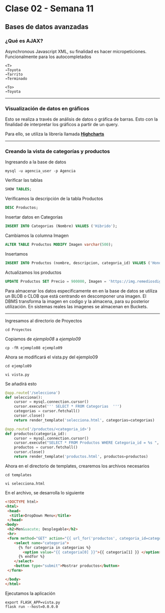 # Clase 02 - Semana 11
## Bases de datos avanzadas

### ¿Qué es AJAX?

Asynchronous Javascript XML, su finalidad es hacer micropeticiones. Funcionalmente para los autocompletados
```
<T>
→Toyota
→Tarrito
→Terminado
```
```
<To>
→Toyota
```
- - -
### Visualización de datos en gráficos

Esto se realiza a través de análisis de datos o gráfica de barras. Esto con la finalidad de interpretar los gráficos a partir de un query.

Para ello, se utiliza la librería llamada [**Highcharts**](https://www.highcharts.com/)

 - - -

### Creando la vista de categorías y productos
Ingresando a la base de datos

```shell
mysql -u agencia_user -p Agencia
```

Verificar las tablas

```sql
SHOW TABLES;
```

Verificamos la descripción de la tabla Productos
```sql
DESC Productos;
```

Insertar datos en Categorías
```sql
INSERT INTO Categorias (Nombre) VALUES ('Hibrido');
```

Cambiamos la columna Imagen
```sql
ALTER TABLE Productos MODIFY Imagen varchar(500);
```

Insertamos
```sql
INSERT INTO Productos (nombre, descripcion, categoria_id) VALUES ('Honda', 'Accord', 5), ('Toyota','Camry', 5), ('Ford', 'Focus', 2), ('Kia','Forte',2)
```

Actualizamos los productos
```sql
UPDATE Productos SET Precio = 900000, Imagen = 'https://img.remediosdigitales.com/1dd87c/honda-accord-2018-mexico_/840_560.jpg' WHERE id = 1;
```

Para almacenar los datos especificamente en en la base de datos se utiliza un BLOB o CLOB
que está centrando en descomponer una imagen. El DBMS transforma la imagen en codigo y la almacena, para su posterior utilización. En sistemas reales las imagenes se almacenan en Buckets.

- - -

Ingresamos al directorio de Proyectos 
```shell
cd Proyectos
```

Copiamos de *ejemplo08* a *ejemplo09*
```shell
cp -fR ejemplo08 ejemplo09
```

Ahora se modificará el vista.py del ejemplo09
```shell
cd ejemplo09
```
```shell
vi vista.py
```

Se añadirá esto
```py
@app.route('/selecciona')
def selecciona():
    cursor = mysql.connection.cursor()
    cursor.execute(''' SELECT * FROM Categorias  ''')
    categorias = cursor.fetchall()
    cursor.close()
    return render_template('selecciona.html', categorias=categorias)

@app.route('/productos/<categoria_id>')
def productos(categoria_id):
    cursor = mysql.connection.cursor()
    cursor.execute("SELECT * FROM Productos WHERE Categoria_id = %s ", [categoria_id])
    productos = cursor.fetchall()
    cursor.close()
    return render_template('productos.html', productos=productos)
```

Ahora en el directorio de templates, crearemos los archivos necesarios
```shell
cd templates
```

```shell
vi selecciona.html
```

En el archivo, se desarrolla lo siguiente
```html
<!DOCTYPE html>
<html>
 <head>
  <title>DropDown Menu</title>
 </head>
<body>
 <h2>Men&uacute; Desplegable</h2>
 <hr>
 <form method="GET" action="{{ url_for('productos', categoria_id=categoria_id) }}"> 
    <select name="categoria">
      {% for categoria in categorias %}
        <option value="{{ categoria[0] }}">{{ categoria[1] }} </option>
      {% endfor %}
    </select>
    <button type="submit">Mostrar productos</button>
 </form>

</body>
</html>
```

Ejecutamos la aplicación
```shell
export FLASK_APP=vista.py
flask run --host=0.0.0.0
```

